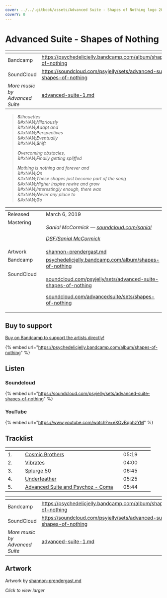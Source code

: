 ```yaml
---
cover: ../../.gitbook/assets/Advanced Suite - Shapes of Nothing logo 2000x.png
coverY: 0
---
```


# Advanced Suite - Shapes of Nothing

<table data-view="cards"><thead><tr><th></th><th data-hidden data-card-target data-type="content-ref"></th></tr></thead><tbody><tr><td>Bandcamp</td><td><a href="https://psychedelicjelly.bandcamp.com/album/shapes-of-nothing">https://psychedelicjelly.bandcamp.com/album/shapes-of-nothing</a></td></tr><tr><td>SoundCloud</td><td><a href="https://soundcloud.com/psyjelly/sets/advanced-suite-shapes-of-nothing">https://soundcloud.com/psyjelly/sets/advanced-suite-shapes-of-nothing</a></td></tr><tr><td><em>More music by Advanced Suite</em></td><td><a href="../../artists/musicians/advanced-suite-1.md">advanced-suite-1.md</a></td></tr></tbody></table>

> _**S**ilhouettes_> \
> &#xNAN;_**H**ilariously_> \
> &#xNAN;_**A**dapt and_> \
> &#xNAN;_**P**erspectives_> \
> &#xNAN;_**E**ventually_> \
> &#xNAN;_**S**hift_
>
> _**O**vercoming obstacles,_> \
> &#xNAN;_**F**inally getting spliffed_
>
> _**N**othing is nothing and forever and_> \
> &#xNAN;_**O**n_> \
> &#xNAN;_**T**hese shapes just become part of the song_> \
> &#xNAN;_**H**igher inspire rewire and grow_> \
> &#xNAN;_**I**nterestingly enough, there was_> \
> &#xNAN;_**N**ever any place to_> \
> &#xNAN;_**G**o_

<table data-header-hidden><thead><tr><th width="128" valign="top"></th><th></th></tr></thead><tbody><tr><td valign="top">Released</td><td>March 6, 2019</td></tr><tr><td valign="top">Mastering</td><td><p><em>Sanial McCormick —</em> <a href="https://soundcloud.com/sanial"><em>soundcloud.com/sanial</em></a> </p><p><a href="../../artists/mastering/sanial-mccormick.md"><em>DSF/Sanial McCormick</em></a> </p></td></tr><tr><td valign="top">Artwork</td><td><a data-mention href="../../artists/graphic/shannon-prendergast.md">shannon-prendergast.md</a> </td></tr><tr><td valign="top">Bandcamp</td><td><a href="https://psychedelicjelly.bandcamp.com/album/shapes-of-nothing">psychedelicjelly.bandcamp.com/album/shapes-of-nothing</a></td></tr><tr><td valign="top">SoundCloud</td><td><p><a href="https://soundcloud.com/psyjelly/sets/advanced-suite-shapes-of-nothing">soundcloud.com/psyjelly/sets/advanced-suite-shapes-of-nothing</a></p><p><a href="https://soundcloud.com/advancedsuite/sets/shapes-of-nothing">soundcloud.com/advancedsuite/sets/shapes-of-nothing</a> </p></td></tr></tbody></table>

## Buy to support

[Buy on Bandcamp to support the artists directly!](https://psychedelicjelly.bandcamp.com/album/shapes-of-nothing)&#x20;

{% embed url="https://psychedelicjelly.bandcamp.com/album/shapes-of-nothing" %}

## Listen

### Soundcloud

{% embed url="https://soundcloud.com/psyjelly/sets/advanced-suite-shapes-of-nothing" %}

### YouTube

{% embed url="https://www.youtube.com/watch?v=eXOvBqphzYM" %}

## Tracklist

<table data-header-hidden><thead><tr><th width="40"></th><th width="300"></th><th width="80"></th></tr></thead><tbody><tr><td>1.</td><td><a href="https://psychedelicjelly.bandcamp.com/track/cosmic-brothers">Cosmic Brothers</a> </td><td>05:19</td></tr><tr><td>2.</td><td><a href="https://psychedelicjelly.bandcamp.com/track/vibrates">Vibrates</a> </td><td>04:00</td></tr><tr><td>3.</td><td><a href="https://psychedelicjelly.bandcamp.com/track/splurge-50">Splurge 50</a> </td><td>06:45</td></tr><tr><td>4.</td><td><a href="https://psychedelicjelly.bandcamp.com/track/underfeather">Underfeather</a> </td><td>05:25</td></tr><tr><td>5.</td><td><a href="https://psychedelicjelly.bandcamp.com/track/coma">Advanced Suite and Psychoz - Coma</a> </td><td>05:44</td></tr></tbody></table>

<table data-view="cards"><thead><tr><th></th><th data-hidden data-card-target data-type="content-ref"></th></tr></thead><tbody><tr><td>Bandcamp</td><td><a href="https://psychedelicjelly.bandcamp.com/album/shapes-of-nothing">https://psychedelicjelly.bandcamp.com/album/shapes-of-nothing</a></td></tr><tr><td>SoundCloud</td><td><a href="https://soundcloud.com/psyjelly/sets/advanced-suite-shapes-of-nothing">https://soundcloud.com/psyjelly/sets/advanced-suite-shapes-of-nothing</a></td></tr><tr><td><em>More music by Advanced Suite</em></td><td><a href="../../artists/musicians/advanced-suite-1.md">advanced-suite-1.md</a></td></tr></tbody></table>

## Artwork

Artwork by [shannon-prendergast.md](../../artists/graphic/shannon-prendergast.md "mention")

_Click to view larger_

<figure><img src="../../.gitbook/assets/Advanced Suite - Shapes of Nothing logo 2000x.png" alt=""><figcaption></figcaption></figure>
